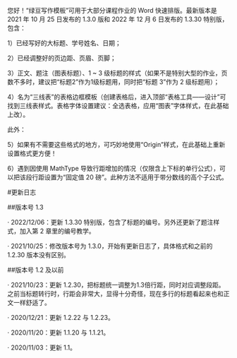 您好！“绿豆写作模板”可用于大部分课程作业的 Word 快速排版。最新版本是 2021 年 10 月 25 日发布的 1.3.0 版和 2022 年 12 月 6 日发布的 1.3.30 特别版，包含：

1）已经写好的大标题、学号姓名、日期；

2）已经调整好的页边距、页眉、页脚；

3）正文、题注（图表标题）、1 ~ 3 级标题的样式（如果不是特别大型的作业，页数不多时，建议把“标题2”作为1级标题用，同时把“标题 3”作为 2 级标题用）；

4）名为“三线表”的表格边框模板（创建表格后，进入顶部“表格工具——设计”可找到三线表样式。表格字体设置建议：全选表格，应用“图表”字体样式，在此基础上改）。

此外：

5）如果有不需要这些格式的地方，可巧妙地使用“Origin”样式，在此基础上重新设置格式更方便！

6）遇到因使用 MathType 导致行距增加的情况（仅限含上下标的单行公式），可以把该段行距设置为“固定值 20 磅”。此种方法不适用于带分数线的高个子公式。

#更新日志

##版本号 1.3

· 2022/12/06：更新 1.3.30 特别版，包含了标题的编号。另外还更新了题注样式，加入第 2 章里的编号教学。

· 2021/10/25：修改版本号为 1.3.0，开始有更新日志了，具体格式和之前的 1.2.30 版本没有区别。

##版本号 1.2 及以前

· 2021/10/23：更新 1.2.30，把标题统一调整为1.3倍行距，同时对应调整段距。之前当标题转行时，行距会非常大，显得十分奇怪，现在多行的标题看起来也和正文一样舒适了。

· 2020/12/21：更新 1.2.22 与 1.2.23。

· 2020/11/20：更新 1.1.20 与 1.1.21。

· 2020/11/03：更新 1.1。
